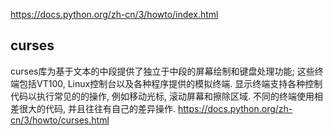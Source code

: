 https://docs.python.org/zh-cn/3/howto/index.html
## curses
curses库为基于文本的中段提供了独立于中段的屏幕绘制和键盘处理功能; 这些终端包括VT100, Linux控制台以及各种程序提供的模拟终端.
显示终端支持各种控制代码以执行常见的的操作, 例如移动光标, 滚动屏幕和擦除区域. 不同的终端使用相差很大的代码, 并且往往有自己的差异操作.
https://docs.python.org/zh-cn/3/howto/curses.html

